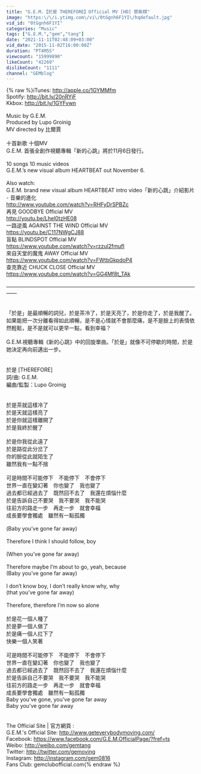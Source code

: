 ```yaml
---
title: "G.E.M.【於是 THEREFORE】Official MV [HD] 鄧紫棋"
image: "https:\/\/i.ytimg.com\/vi\/0tGgnh6F1YI\/hqdefault.jpg"
vid_id: "0tGgnh6F1YI"
categories: "Music"
tags: ["G.E.M.","gem","tang"]
date: "2021-11-11T02:48:09+03:00"
vid_date: "2015-11-02T16:00:00Z"
duration: "PT4M5S"
viewcount: "15999890"
likeCount: "42269"
dislikeCount: "1111"
channel: "GEMblog"
---
```

{% raw %}iTunes: <a rel="nofollow" target="blank" href="http://apple.co/1GYMMfm">http://apple.co/1GYMMfm</a><br />Spotify: <a rel="nofollow" target="blank" href="http://bit.ly/20nRYjF">http://bit.ly/20nRYjF</a><br />Kkbox: <a rel="nofollow" target="blank" href="http://bit.ly/1GYFvwn">http://bit.ly/1GYFvwn</a><br /><br />Music by G.E.M. <br />Produced by Lupo Groinig<br />MV directed by 比爾賈<br /><br />十首新歌  十個MV<br />G.E.M. 首張全創作視聽專輯「新的心跳」將於11月6日發行。<br /><br />10 songs 10 music videos<br />G.E.M.’s new visual album HEARTBEAT out November 6.<br /><br />Also watch:  <br />G.E.M. brand new visual album HEARTBEAT intro video「新的心跳」介紹影片 - 音樂的進化 <br /><a rel="nofollow" target="blank" href="http://www.youtube.com/watch?v=RHFyDrSPBZc">http://www.youtube.com/watch?v=RHFyDrSPBZc</a><br />再見 GOODBYE Official MV<br /><a rel="nofollow" target="blank" href="http://youtu.be/Lhel0tzHE08‎">http://youtu.be/Lhel0tzHE08‎</a><br />一路逆風 AGAINST THE WIND Official MV <br /><a rel="nofollow" target="blank" href="https://youtu.be/C117NWgCJ88">https://youtu.be/C117NWgCJ88</a><br />盲點 BLINDSPOT Official MV <br /><a rel="nofollow" target="blank" href="https://www.youtube.com/watch?v=rzzul2fmufI">https://www.youtube.com/watch?v=rzzul2fmufI</a><br />來自天堂的魔鬼 AWAY Official MV<br /><a rel="nofollow" target="blank" href="https://www.youtube.com/watch?v=FWtbGkpdoP4">https://www.youtube.com/watch?v=FWtbGkpdoP4</a><br />查克靠近 CHUCK CLOSE Official MV<br /><a rel="nofollow" target="blank" href="https://www.youtube.com/watch?v=GG4Mf8t_TAk">https://www.youtube.com/watch?v=GG4Mf8t_TAk</a><br /><br />——————————————————————————————————————<br /><br /><br />「於是」是最順暢的詞兒，於是茶冷了，於是天亮了，於是你走了，於是我醒了。如果能把一次分離看得如此順暢，是不是心情就不會那麼痛，是不是臉上的表情依然輕鬆，是不是就可以更早一點，看到幸福？<br /><br />G.E.M.視聽專輯《新的心跳》中的回旋單曲。「於是」就像不可停歇的時間，於是她決定再向前邁出一步。<br /><br /><br />於是 [THEREFORE] <br />詞/曲: G.E.M. <br />編曲/監製：Lupo Groinig<br /><br /><br />於是茶就這樣冷了<br />於是天就這樣亮了 <br />於是你就這樣離開了 <br />於是我終於醒了 <br /><br />於是你我從此遠了 <br />於是路從此分岔了 <br />你的臉從此就陌生了 <br />雖然我有一點不捨 <br /><br />可是時間不可能停下　不能停下　不會停下 <br />世界一直在變幻著　你也變了　我也變了 <br />過去都已經過去了　既然回不去了　我還在煩惱什麼 <br />於是告訴自己不要哭　我不要哭　我不能哭 <br />往前方的路走一步　再走一步　就會幸福 <br />成長要學會獨處　雖然有一點孤獨 <br /><br />(Baby you’ve gone far away)<br /><br />Therefore I think I should follow, boy<br /><br />(When you’ve gone far away)<br /><br />Therefore maybe I’m about to go, yeah, because <br />(Baby you’ve gone far away)<br /><br />I don’t know boy, I don’t really know why, why<br />(that you’ve gone far away)<br /><br />Therefore, therefore I’m now so alone <br /><br />於是花一個人種了 <br />於是夢一個人做了 <br />於是痛一個人扛下了 <br />快樂一個人笑著 <br /><br />可是時間不可能停下　不能停下　不會停下 <br />世界一直在變幻著　你也變了　我也變了 <br />過去都已經過去了　既然回不去了　我還在煩惱什麼 <br />於是告訴自己不要哭　我不要哭　我不能哭 <br />往前方的路走一步　再走一步　就會幸福 <br />成長要學會獨處　雖然有一點孤獨 <br />Baby you’ve gone, you’ve gone far away<br />Baby you’ve gone far away<br /><br /><br />The Official Site | 官方網頁 : <br />G.E.M.'s Official Site: <a rel="nofollow" target="blank" href="http://www.geteverybodymoving.com/">http://www.geteverybodymoving.com/</a><br />Facebook: <a rel="nofollow" target="blank" href="https://www.facebook.com/G.E.M.OfficialPage/?fref=ts">https://www.facebook.com/G.E.M.OfficialPage/?fref=ts</a><br />Weibo: <a rel="nofollow" target="blank" href="http://weibo.com/gemtang">http://weibo.com/gemtang</a><br />Twitter: <a rel="nofollow" target="blank" href="http://twitter.com/gemoving">http://twitter.com/gemoving</a><br />Instagram: <a rel="nofollow" target="blank" href="http://instagram.com/gem0816">http://instagram.com/gem0816</a><br />Fans Club: gemclubofficial.com{% endraw %}
